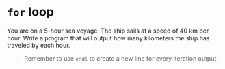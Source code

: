 # `for` loop

You are on a 5-hour sea voyage. The ship sails at a speed of 40 km per hour. Write a program that will output how many kilometers the ship has traveled by each hour.

>Remember to use `endl` to create a new line for every iteration output.